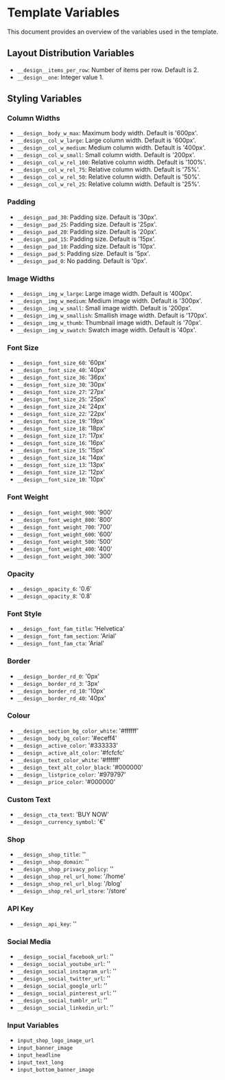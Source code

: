 # Template Variables

This document provides an overview of the variables used in the template.

## Layout Distribution Variables

- `__design__items_per_row`: Number of items per row. Default is 2.
- `__design__one`: Integer value 1.

## Styling Variables

### Column Widths

- `__design__body_w_max`: Maximum body width. Default is '600px'.
- `__design__col_w_large`: Large column width. Default is '600px'.
- `__design__col_w_medium`: Medium column width. Default is '400px'.
- `__design__col_w_small`: Small column width. Default is '200px'.
- `__design__col_w_rel_100`: Relative column width. Default is '100%'.
- `__design__col_w_rel_75`: Relative column width. Default is '75%'.
- `__design__col_w_rel_50`: Relative column width. Default is '50%'.
- `__design__col_w_rel_25`: Relative column width. Default is '25%'.

### Padding

- `__design__pad_30`: Padding size. Default is '30px'.
- `__design__pad_25`: Padding size. Default is '25px'.
- `__design__pad_20`: Padding size. Default is '20px'.
- `__design__pad_15`: Padding size. Default is '15px'.
- `__design__pad_10`: Padding size. Default is '10px'.
- `__design__pad_5`: Padding size. Default is '5px'.
- `__design__pad_0`: No padding. Default is '0px'.

### Image Widths

- `__design__img_w_large`: Large image width. Default is '400px'.
- `__design__img_w_medium`: Medium image width. Default is '300px'.
- `__design__img_w_small`: Small image width. Default is '200px'.
- `__design__img_w_smallish`: Smallish image width. Default is '170px'.
- `__design__img_w_thumb`: Thumbnail image width. Default is '70px'.
- `__design__img_w_swatch`: Swatch image width. Default is '40px'.

### Font Size 

- `__design__font_size_60`: '60px'
- `__design__font_size_40`: '40px'
- `__design__font_size_36`: '36px'
- `__design__font_size_30`: '30px'
- `__design__font_size_27`: '27px'
- `__design__font_size_25`: '25px'
- `__design__font_size_24`: '24px'
- `__design__font_size_22`: '22px'
- `__design__font_size_19`: '19px'
- `__design__font_size_18`: '18px'
- `__design__font_size_17`: '17px'
- `__design__font_size_16`: '16px'
- `__design__font_size_15`: '15px'
- `__design__font_size_14`: '14px'
- `__design__font_size_13`: '13px'
- `__design__font_size_12`: '12px'
- `__design__font_size_10`: '10px'

### Font Weight 

- `__design__font_weight_900`: '900'
- `__design__font_weight_800`: '800'
- `__design__font_weight_700`: '700'
- `__design__font_weight_600`: '600'
- `__design__font_weight_500`: '500'
- `__design__font_weight_400`: '400'
- `__design__font_weight_300`: '300'

### Opacity 

- `__design__opacity_6`: '0.6'
- `__design__opacity_8`: '0.8'

### Font Style 

- `__design__font_fam_title`: 'Helvetica'
- `__design__font_fam_section`: 'Arial'
- `__design__font_fam_cta`: 'Arial'

### Border 

- `__design__border_rd_0`: '0px'
- `__design__border_rd_3`: '3px'
- `__design__border_rd_10`: '10px'
- `__design__border_rd_40`: '40px'

### Colour 

- `__design__section_bg_color_white`: '#ffffff'
- `__design__body_bg_color`: '#eceff4'
- `__design__active_color`: '#333333'
- `__design__active_alt_color`: '#fcfcfc'
- `__design__text_color_white`: '#ffffff'
- `__design__text_alt_color_black`: '#000000'
- `__design__listprice_color`: '#979797'
- `__design__price_color`: '#000000'

### Custom Text 

- `__design__cta_text`: 'BUY NOW'
- `__design__currency_symbol`: '€'

### Shop 

- `__design__shop_title`: ''
- `__design__shop_domain`: ''
- `__design__shop_privacy_policy`: ''
- `__design__shop_rel_url_home`: '/home'
- `__design__shop_rel_url_blog`: '/blog'
- `__design__shop_rel_url_store`: '/store'

### API Key 

- `__design__api_key`: ''

### Social Media

- `__design__social_facebook_url`: ''
- `__design__social_youtube_url`: ''
- `__design__social_instagram_url`: ''
- `__design__social_twitter_url`: ''
- `__design__social_google_url`: ''
- `__design__social_pinterest_url`: ''
- `__design__social_tumblr_url`: ''
- `__design__social_linkedin_url`: ''

### Input Variables

- `input_shop_logo_image_url`
- `input_banner_image`
- `input_headline`
- `input_text_long`
- `input_bottom_banner_image`
